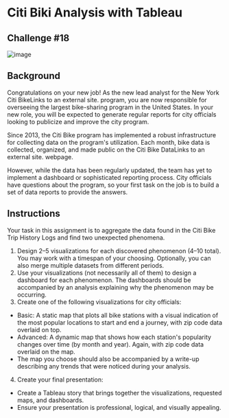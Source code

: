 # Citi Biki Analysis with Tableau
## Challenge #18
![image](https://github.com/bathl01/Citi_Bike_Challenge_18/assets/145512041/f74772a6-06d6-4f4b-9524-f70e92e5c11c)
## Background
Congratulations on your new job! As the new lead analyst for the New York Citi BikeLinks to an external site. program, you are now responsible for overseeing the largest 
bike-sharing program in the United States. In your new role, you will be expected to generate regular reports for city officials looking to publicize and improve the city program.

Since 2013, the Citi Bike program has implemented a robust infrastructure for collecting data on the program's utilization. Each month, bike data is collected, organized, and 
made public on the Citi Bike DataLinks to an external site. webpage.

However, while the data has been regularly updated, the team has yet to implement a dashboard or sophisticated reporting process. City officials have questions about the program, 
so your first task on the job is to build a set of data reports to provide the answers.

## Instructions
Your task in this assignment is to aggregate the data found in the Citi Bike Trip History Logs and find two unexpected phenomena.

1. Design 2–5 visualizations for each discovered phenomenon (4–10 total). You may work with a timespan of your choosing. Optionally, you can also merge multiple datasets from different periods.
2. Use your visualizations (not necessarily all of them) to design a dashboard for each phenomenon. The dashboards should be accompanied by an analysis explaining why the phenomenon may be occurring.
3. Create one of the following visualizations for city officials:
* Basic: A static map that plots all bike stations with a visual indication of the most popular locations to start and end a journey, with zip code data overlaid on top.
* Advanced: A dynamic map that shows how each station's popularity changes over time (by month and year). Again, with zip code data overlaid on the map.
* The map you choose should also be accompanied by a write-up describing any trends that were noticed during your analysis.
4. Create your final presentation:
* Create a Tableau story that brings together the visualizations, requested maps, and dashboards.
* Ensure your presentation is professional, logical, and visually appealing.
